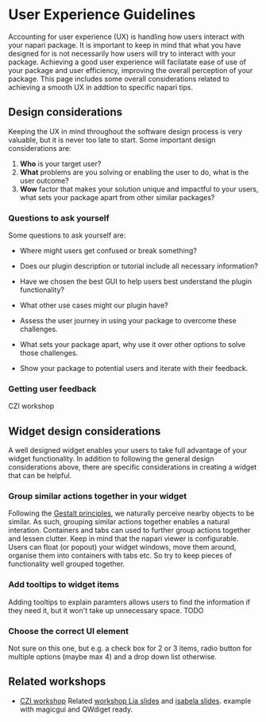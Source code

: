 # User Experience Guidelines

Accounting for user experience (UX) is handling how users interact with your napari package.
It is important to keep in mind that what you have designed for is not necessarily how users will try to interact with your package.
Achieving a good user experience will facilatate ease of use of your package and user efficiency, improving the overall perception of your package.
This page includes some overall considerations related to achieving a smooth UX in addtion to specific napari tips.

## Design considerations

Keeping the UX in mind throughout the software design process is very valuable, but it is never too late to start.
Some important design considerations are:

1. **Who** is your target user?
2. **What** problems are you solving or enabling the user to do, what is the user outcome?
3. **Wow** factor that makes your solution unique and impactful to your users, what sets your package apart from other similar packages?

### Questions to ask yourself

Some questions to ask yourself are:

- Where might users get confused or break something?
- Does our plugin description or tutorial include all necessary information?
- Have we chosen the best GUI to help users best understand the plugin functionality?
- What other use cases might our plugin have?

- Assess the user journey in using your package to overcome these challenges.
- What sets your package apart, why use it over other options to solve those challenges.
- Show your package to potential users and iterate with their feedback.

### Getting user feedback

CZI workshop

## Widget design considerations

A well designed widget enables your users to take full advantage of your widget functionality.
In addition to following the general design considerations above, there are specific considerations in creating a widget that can be helpful.

### Group similar actions together in your widget
Following the [Gestalt principles](https://www.toptal.com/designers/ui/gestalt-principles-of-design#:~:text=There%20are%20six%20individual%20principles,order%20(also%20called%20pr%C3%A4gnanz).), we naturally perceive nearby objects to be similar.
As such, grouping similar actions together enables a natural interation.
Containers and tabs can used to further group actions together and lessen clutter.
Keep in mind that the napari viewer is configurable. Users can float (or popout) your widget windows, move them around, organise them into containers with tabs etc. So try to keep pieces of functionality well grouped together.

### Add tooltips to widget items

Adding tooltips to explain paramters allows users to find the information if they need it, but it won't take up unnecessary space.
TODO

### Choose the correct UI element

Not sure on this one, but e.g. a check box for 2 or 3 items, radio button for multiple options (maybe max 4) and a drop down list otherwise.

## Related workshops

- [CZI workshop](https://chanzuckerberg.github.io/napari-plugin-accel-workshops/workshops/february.html)
Related [workshop Lia slides](https://docs.google.com/presentation/d/10pxnwvBBb1rYV-LEWgmn5b2n9CK93-Qc_U_CEKUD5jI/edit#slide=id.g1197662a91c_0_66) and [isabela slides](https://docs.google.com/presentation/d/1JeDCvSYxXXDBMGdtC32rQSi5TJawiZEFW-A1wqHRHhU/edit#slide=id.g11d41ea185c_0_459). example with magicgui and QWdiget ready.

<!-- ## Plugin modifiable sections

If UI elements become modifiable by plugins (e.g. layer list or bottom bar), this could be a space to desribe the UI sectionsand what we might expect could modify each of these.

If the command palette is added the list expands etc. -->